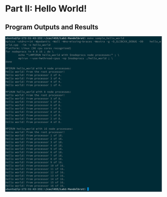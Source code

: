# Part II: Hello World!

## Program Outputs and Results

![Many runs (4, 8, 16 nodes) of the parallelized Hello World program on a 96 core host.](assets/sample_hello_world-cluster.png)
